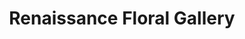 ---
title: "Renaissance Floral Gallery"
url: /binghamton/renaissance-floral-gallery/
shop: florist
---